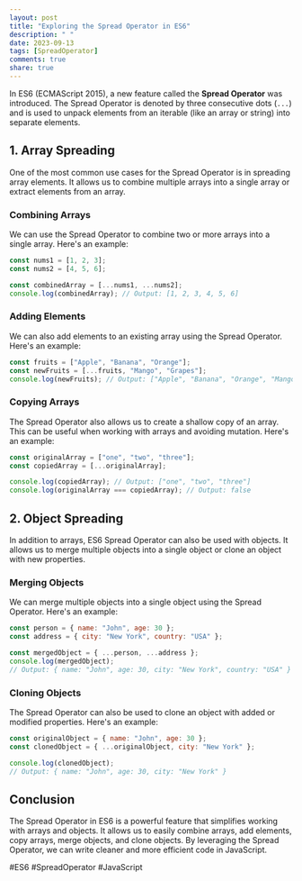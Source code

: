 ```yaml
---
layout: post
title: "Exploring the Spread Operator in ES6"
description: " "
date: 2023-09-13
tags: [SpreadOperator]
comments: true
share: true
---
```


In ES6 (ECMAScript 2015), a new feature called the **Spread Operator** was introduced. The Spread Operator is denoted by three consecutive dots (`...`) and is used to unpack elements from an iterable (like an array or string) into separate elements.

## 1. Array Spreading

One of the most common use cases for the Spread Operator is in spreading array elements. It allows us to combine multiple arrays into a single array or extract elements from an array.

### Combining Arrays

We can use the Spread Operator to combine two or more arrays into a single array. Here's an example:

```javascript
const nums1 = [1, 2, 3];
const nums2 = [4, 5, 6];

const combinedArray = [...nums1, ...nums2];
console.log(combinedArray); // Output: [1, 2, 3, 4, 5, 6]
```

### Adding Elements

We can also add elements to an existing array using the Spread Operator. Here's an example:

```javascript
const fruits = ["Apple", "Banana", "Orange"];
const newFruits = [...fruits, "Mango", "Grapes"];
console.log(newFruits); // Output: ["Apple", "Banana", "Orange", "Mango", "Grapes"]
```

### Copying Arrays

The Spread Operator also allows us to create a shallow copy of an array. This can be useful when working with arrays and avoiding mutation. Here's an example:

```javascript
const originalArray = ["one", "two", "three"];
const copiedArray = [...originalArray];

console.log(copiedArray); // Output: ["one", "two", "three"]
console.log(originalArray === copiedArray); // Output: false
```

## 2. Object Spreading

In addition to arrays, ES6 Spread Operator can also be used with objects. It allows us to merge multiple objects into a single object or clone an object with new properties.

### Merging Objects

We can merge multiple objects into a single object using the Spread Operator. Here's an example:

```javascript
const person = { name: "John", age: 30 };
const address = { city: "New York", country: "USA" };

const mergedObject = { ...person, ...address };
console.log(mergedObject);
// Output: { name: "John", age: 30, city: "New York", country: "USA" }
```

### Cloning Objects

The Spread Operator can also be used to clone an object with added or modified properties. Here's an example:

```javascript
const originalObject = { name: "John", age: 30 };
const clonedObject = { ...originalObject, city: "New York" };

console.log(clonedObject);
// Output: { name: "John", age: 30, city: "New York" }
```

## Conclusion

The Spread Operator in ES6 is a powerful feature that simplifies working with arrays and objects. It allows us to easily combine arrays, add elements, copy arrays, merge objects, and clone objects. By leveraging the Spread Operator, we can write cleaner and more efficient code in JavaScript.

#ES6 #SpreadOperator #JavaScript